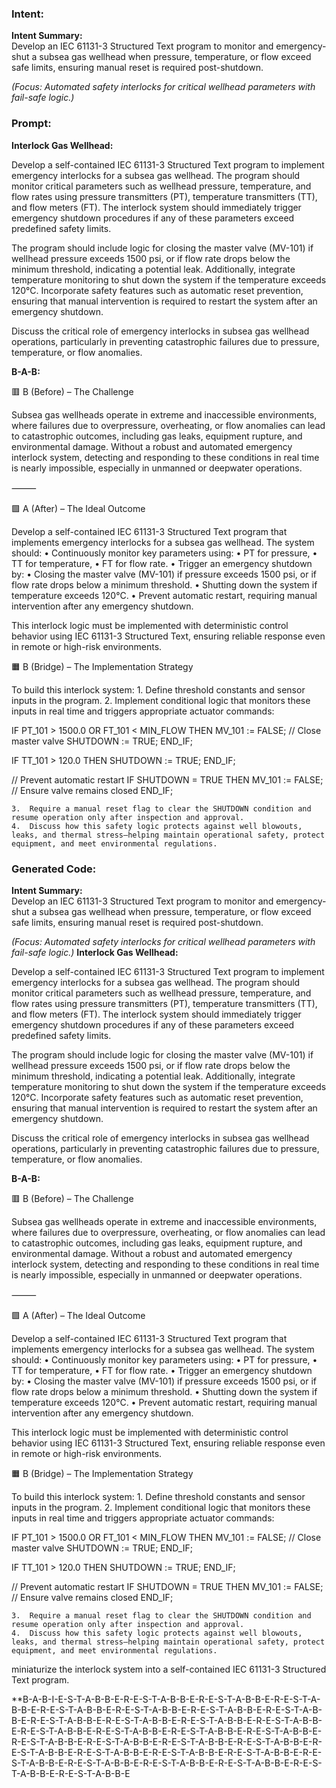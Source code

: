 ### Intent:
**Intent Summary:**  
Develop an IEC 61131-3 Structured Text program to monitor and emergency-shut a subsea gas wellhead when pressure, temperature, or flow exceed safe limits, ensuring manual reset is required post-shutdown.  

*(Focus: Automated safety interlocks for critical wellhead parameters with fail-safe logic.)*

### Prompt:
**Interlock Gas Wellhead:**

Develop a self-contained IEC 61131-3 Structured Text program to implement emergency interlocks for a subsea gas wellhead. The program should monitor critical parameters such as wellhead pressure, temperature, and flow rates using pressure transmitters (PT), temperature transmitters (TT), and flow meters (FT). The interlock system should immediately trigger emergency shutdown procedures if any of these parameters exceed predefined safety limits.

The program should include logic for closing the master valve (MV-101) if wellhead pressure exceeds 1500 psi, or if flow rate drops below the minimum threshold, indicating a potential leak. Additionally, integrate temperature monitoring to shut down the system if the temperature exceeds 120°C. Incorporate safety features such as automatic reset prevention, ensuring that manual intervention is required to restart the system after an emergency shutdown.

Discuss the critical role of emergency interlocks in subsea gas wellhead operations, particularly in preventing catastrophic failures due to pressure, temperature, or flow anomalies.

**B-A-B:**

🟥 B (Before) – The Challenge

Subsea gas wellheads operate in extreme and inaccessible environments, where failures due to overpressure, overheating, or flow anomalies can lead to catastrophic outcomes, including gas leaks, equipment rupture, and environmental damage. Without a robust and automated emergency interlock system, detecting and responding to these conditions in real time is nearly impossible, especially in unmanned or deepwater operations.

⸻

🟩 A (After) – The Ideal Outcome

Develop a self-contained IEC 61131-3 Structured Text program that implements emergency interlocks for a subsea gas wellhead. The system should:
	•	Continuously monitor key parameters using:
	•	PT for pressure,
	•	TT for temperature,
	•	FT for flow rate.
	•	Trigger an emergency shutdown by:
	•	Closing the master valve (MV-101) if pressure exceeds 1500 psi, or if flow rate drops below a minimum threshold.
	•	Shutting down the system if temperature exceeds 120°C.
	•	Prevent automatic restart, requiring manual intervention after any emergency shutdown.

This interlock logic must be implemented with deterministic control behavior using IEC 61131-3 Structured Text, ensuring reliable response even in remote or high-risk environments.

🟧 B (Bridge) – The Implementation Strategy

To build this interlock system:
	1.	Define threshold constants and sensor inputs in the program.
	2.	Implement conditional logic that monitors these inputs in real time and triggers appropriate actuator commands:
 
 IF PT_101 > 1500.0 OR FT_101 < MIN_FLOW THEN
    MV_101 := FALSE; // Close master valve
    SHUTDOWN := TRUE;
END_IF;

IF TT_101 > 120.0 THEN
    SHUTDOWN := TRUE;
END_IF;

// Prevent automatic restart
IF SHUTDOWN = TRUE THEN
    MV_101 := FALSE; // Ensure valve remains closed
END_IF;

	3.	Require a manual reset flag to clear the SHUTDOWN condition and resume operation only after inspection and approval.
	4.	Discuss how this safety logic protects against well blowouts, leaks, and thermal stress—helping maintain operational safety, protect equipment, and meet environmental regulations.

### Generated Code:
**Intent Summary:**  
Develop an IEC 61131-3 Structured Text program to monitor and emergency-shut a subsea gas wellhead when pressure, temperature, or flow exceed safe limits, ensuring manual reset is required post-shutdown.  

*(Focus: Automated safety interlocks for critical wellhead parameters with fail-safe logic.)*
**Interlock Gas Wellhead:**

Develop a self-contained IEC 61131-3 Structured Text program to implement emergency interlocks for a subsea gas wellhead. The program should monitor critical parameters such as wellhead pressure, temperature, and flow rates using pressure transmitters (PT), temperature transmitters (TT), and flow meters (FT). The interlock system should immediately trigger emergency shutdown procedures if any of these parameters exceed predefined safety limits.

The program should include logic for closing the master valve (MV-101) if wellhead pressure exceeds 1500 psi, or if flow rate drops below the minimum threshold, indicating a potential leak. Additionally, integrate temperature monitoring to shut down the system if the temperature exceeds 120°C. Incorporate safety features such as automatic reset prevention, ensuring that manual intervention is required to restart the system after an emergency shutdown.

Discuss the critical role of emergency interlocks in subsea gas wellhead operations, particularly in preventing catastrophic failures due to pressure, temperature, or flow anomalies.

**B-A-B:**

🟥 B (Before) – The Challenge

Subsea gas wellheads operate in extreme and inaccessible environments, where failures due to overpressure, overheating, or flow anomalies can lead to catastrophic outcomes, including gas leaks, equipment rupture, and environmental damage. Without a robust and automated emergency interlock system, detecting and responding to these conditions in real time is nearly impossible, especially in unmanned or deepwater operations.

⸻

🟩 A (After) – The Ideal Outcome

Develop a self-contained IEC 61131-3 Structured Text program that implements emergency interlocks for a subsea gas wellhead. The system should:
	•	Continuously monitor key parameters using:
	•	PT for pressure,
	•	TT for temperature,
	•	FT for flow rate.
	•	Trigger an emergency shutdown by:
	•	Closing the master valve (MV-101) if pressure exceeds 1500 psi, or if flow rate drops below a minimum threshold.
	•	Shutting down the system if temperature exceeds 120°C.
	•	Prevent automatic restart, requiring manual intervention after any emergency shutdown.

This interlock logic must be implemented with deterministic control behavior using IEC 61131-3 Structured Text, ensuring reliable response even in remote or high-risk environments.

🟧 B (Bridge) – The Implementation Strategy

To build this interlock system:
	1.	Define threshold constants and sensor inputs in the program.
	2.	Implement conditional logic that monitors these inputs in real time and triggers appropriate actuator commands:
 
 IF PT_101 > 1500.0 OR FT_101 < MIN_FLOW THEN
    MV_101 := FALSE; // Close master valve
    SHUTDOWN := TRUE;
END_IF;

IF TT_101 > 120.0 THEN
    SHUTDOWN := TRUE;
END_IF;

// Prevent automatic restart
IF SHUTDOWN = TRUE THEN
    MV_101 := FALSE; // Ensure valve remains closed
END_IF;

	3.	Require a manual reset flag to clear the SHUTDOWN condition and resume operation only after inspection and approval.
	4.	Discuss how this safety logic protects against well blowouts, leaks, and thermal stress—helping maintain operational safety, protect equipment, and meet environmental regulations.

 miniaturize the interlock system into a self-contained IEC 61131-3 Structured Text program.

**B-A-B-I-E-S-T-A-B-B-E-R-E-S-T-A-B-B-E-R-E-S-T-A-B-B-E-R-E-S-T-A-B-B-E-R-E-S-T-A-B-B-E-R-E-S-T-A-B-B-E-R-E-S-T-A-B-B-E-R-E-S-T-A-B-B-E-R-E-S-T-A-B-B-E-R-E-S-T-A-B-B-E-R-E-S-T-A-B-B-E-R-E-S-T-A-B-B-E-R-E-S-T-A-B-B-E-R-E-S-T-A-B-B-E-R-E-S-T-A-B-B-E-R-E-S-T-A-B-B-E-R-E-S-T-A-B-B-E-R-E-S-T-A-B-B-E-R-E-S-T-A-B-B-E-R-E-S-T-A-B-B-E-R-E-S-T-A-B-B-E-R-E-S-T-A-B-B-E-R-E-S-T-A-B-B-E-R-E-S-T-A-B-B-E-R-E-S-T-A-B-B-E-R-E-S-T-A-B-B-E-R-E-S-T-A-B-B-E-R-E-S-T-A-B-B-E-R-E-S-T-A-B-B-E-R-E-S-T-A-B-B-E
